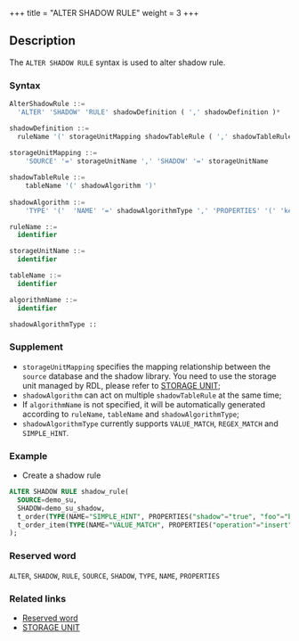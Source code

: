 +++
title = "ALTER SHADOW RULE"
weight = 3
+++

## Description

The `ALTER SHADOW RULE` syntax is used to alter shadow rule.

### Syntax

```sql
AlterShadowRule ::=
  'ALTER' 'SHADOW' 'RULE' shadowDefinition ( ',' shadowDefinition )*

shadowDefinition ::=
  ruleName '(' storageUnitMapping shadowTableRule ( ',' shadowTableRule )* ')'
    
storageUnitMapping ::=
    'SOURCE' '=' storageUnitName ',' 'SHADOW' '=' storageUnitName

shadowTableRule ::=
    tableName '(' shadowAlgorithm ')'
    
shadowAlgorithm ::=
    'TYPE' '('  'NAME' '=' shadowAlgorithmType ',' 'PROPERTIES' '(' 'key' '=' 'value' ( ',' 'key' '=' 'value' ) ')'

ruleName ::=
  identifier

storageUnitName ::=
  identifier

tableName ::=
  identifier

algorithmName ::=
  identifier

shadowAlgorithmType ::
```

### Supplement

- `storageUnitMapping` specifies the mapping relationship between the `source` database and the shadow library. You need to
  use the storage unit managed by RDL, please refer
  to [STORAGE UNIT](https://shardingsphere.apache.org/document/current/en/reference/distsql/syntax/rdl/storage-unit-definition/);
- `shadowAlgorithm` can act on multiple `shadowTableRule` at the same time;
- If `algorithmName` is not specified, it will be automatically generated according to `ruleName`, `tableName`
  and `shadowAlgorithmType`;
- `shadowAlgorithmType` currently supports `VALUE_MATCH`, `REGEX_MATCH` and `SIMPLE_HINT`.

### Example

- Create a shadow rule

```sql
ALTER SHADOW RULE shadow_rule(
  SOURCE=demo_su,
  SHADOW=demo_su_shadow,
  t_order(TYPE(NAME="SIMPLE_HINT", PROPERTIES("shadow"="true", "foo"="bar"))), 
  t_order_item(TYPE(NAME="VALUE_MATCH", PROPERTIES("operation"="insert","column"="user_id", "value"='1')))
);
```

### Reserved word

`ALTER`, `SHADOW`, `RULE`, `SOURCE`, `SHADOW`, `TYPE`, `NAME`, `PROPERTIES`

### Related links

- [Reserved word](/en/reference/distsql/syntax/reserved-word/)
- [STORAGE UNIT](https://shardingsphere.apache.org/document/current/en/reference/distsql/syntax/rdl/storage-unit-definition/)